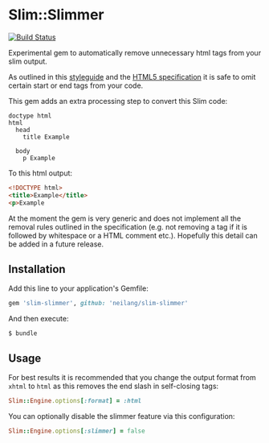 # Slim::Slimmer

[![Build Status](https://travis-ci.org/neilang/slim-slimmer.svg?branch=master)](https://travis-ci.org/neilang/slim-slimmer)

Experimental gem to automatically remove unnecessary html tags from your slim output.

As outlined in this [styleguide](https://google.github.io/styleguide/htmlcssguide.xml?showone=Optional_Tags#Optional_Tags) and the [HTML5 specification](https://html.spec.whatwg.org/multipage/syntax.html#syntax-tag-omission) it is safe to omit certain start or end tags from your code.

This gem adds an extra processing step to convert this Slim code:

```slim
doctype html
html
  head
    title Example

  body
    p Example
```

To this html output:

```html
<!DOCTYPE html>
<title>Example</title>
<p>Example
```

At the moment the gem is very generic and does not implement all the removal rules outlined in the specification (e.g. not removing a tag if it is followed by whitespace or a HTML comment etc.). Hopefully this detail can be added in a future release.

## Installation

Add this line to your application's Gemfile:

```ruby
gem 'slim-slimmer', github: 'neilang/slim-slimmer'
```

And then execute:

    $ bundle

## Usage

For best results it is recommended that you change the output format from `xhtml` to `html` as this removes the end slash in self-closing tags:

```ruby
Slim::Engine.options[:format] = :html
```

You can optionally disable the slimmer feature via this configuration:

```ruby
Slim::Engine.options[:slimmer] = false
```
